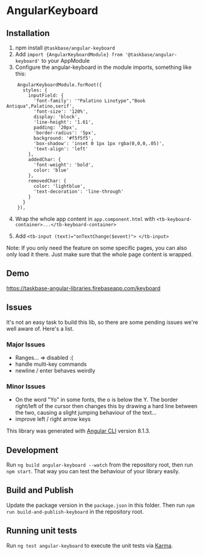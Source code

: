 # AngularKeyboard

## Installation

1. npm install `@taskbase/angular-keyboard`
2. Add `import {AngularKeyboardModule} from '@taskbase/angular-keyboard'` to your AppModule
3. Configure the angular-keyboard in the module imports, something like this:
```
    AngularKeyboardModule.forRoot({
      styles: {
        inputField: {
          'font-family': '"Palatino Linotype","Book Antiqua",Palatino,serif',
          'font-size': '120%',
          display: 'block',
          'line-height': '1.61',
          padding: '20px',
          'border-radius': '5px',
          background: '#f5f5f5',
          'box-shadow': 'inset 0 1px 1px rgba(0,0,0,.05)',
          'text-align': 'left'
        },
        addedChar: {
          'font-weight': 'bold',
          color: 'blue'
        },
        removedChar: {
          color: 'lightblue',
          'text-decoration': 'line-through'
        }
      }
    }),
```
4. Wrap the whole app content in `app.component.html` with `<tb-keyboard-container>...</tb-keyboard-container>`

5. Add `<tb-input (text)="onTextChange($event)">
    </tb-input>`

Note: If you only need the feature on some specific pages, you can also only load it there. Just make sure that the whole page content is wrapped.


## Demo
https://taskbase-angular-libraries.firebaseapp.com/keyboard


## Issues
It's not an easy task to build this lib, so there are some pending issues we're well aware of. Here's a list.

### Major Issues
- Ranges... => disabled :(
- handle multi-key commands
- newline / enter behaves weirdly

### Minor Issues
- On the word "Yo" in some fonts, the o is below the Y. The border right/left of the cursor then changes this by drawing a hard line between the two, causing a slight jumping behaviour of the text...
- improve left / right arrow keys


This library was generated with [Angular CLI](https://github.com/angular/angular-cli) version 8.1.3.


## Development

Run `ng build angular-keyboard --watch` from the repository root, then run `npm start`. That way you can test the behaviour of your library easily.

## Build and Publish

Update the package version in the `package.json` in this folder. Then run `npm run build-and-publish-keyboard` in the repository root.

## Running unit tests

Run `ng test angular-keyboard` to execute the unit tests via [Karma](https://karma-runner.github.io).
